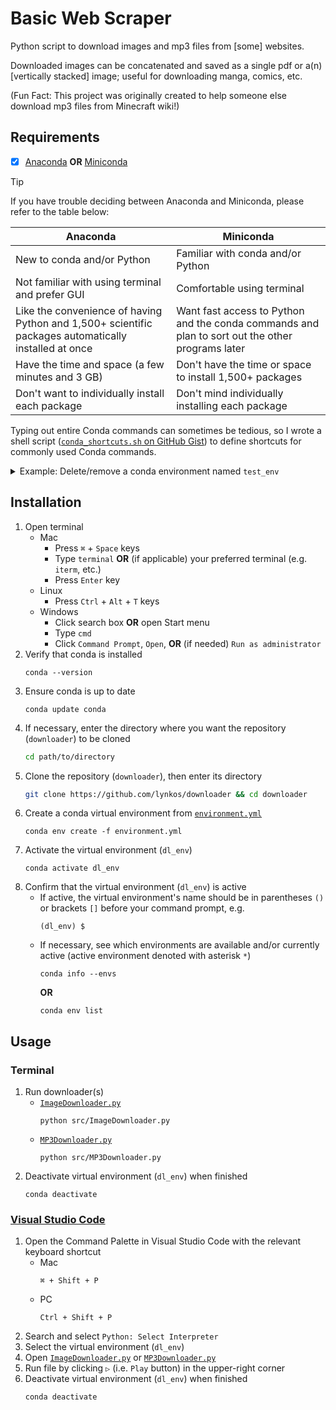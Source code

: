 # Basic Web Scraper
Python script to download images and mp3 files from [some] websites.

Downloaded images can be concatenated and saved as a single pdf or a(n) [vertically stacked] image; useful for downloading manga, comics, etc.

(Fun Fact: This project was originally created to help someone else download mp3 files from Minecraft wiki!)

## Requirements
- [x] [Anaconda](https://docs.continuum.io/free/anaconda/install) **OR** [Miniconda](https://docs.conda.io/projects/miniconda/en/latest)
> [!TIP]
> If you have trouble deciding between Anaconda and Miniconda, please refer to the table below:
> <table>
>  <thead>
>   <tr>
>    <th><center>Anaconda</center></th>
>    <th><center>Miniconda</center></th>
>   </tr>
>  </thead>
>  <tbody>
>   <tr>
>    <td>New to conda and/or Python</td>
>    <td>Familiar with conda and/or Python</td>
>   </tr>
>   <tr>
>    <td>Not familiar with using terminal and prefer GUI</td>
>    <td>Comfortable using terminal</td>
>   </tr>
>   <tr>
>    <td>Like the convenience of having Python and 1,500+ scientific packages automatically installed at once</td>
>    <td>Want fast access to Python and the conda commands and plan to sort out the other programs later</td>
>   </tr>
>   <tr>
>    <td>Have the time and space (a few minutes and 3 GB)</td>
>    <td>Don't have the time or space to install 1,500+ packages</td>
>   </tr>
>   <tr>
>    <td>Don't want to individually install each package</td>
>    <td>Don't mind individually installing each package</td>
>   </tr>
>  </tbody>
> </table>
>
> Typing out entire Conda commands can sometimes be tedious, so I wrote a shell script ([`conda_shortcuts.sh` on GitHub Gist](https://gist.github.com/lynkos/7a4ce7f9e38bb56174360648461a3dc8)) to define shortcuts for commonly used Conda commands.
> <details>
>   <summary>Example: Delete/remove a conda environment named <code>test_env</code></summary>
>
> * Shortcut command
>     ```
>     rmenv test_env
>     ```
> * Manually typing out the entire command
>     ```sh
>     conda env remove -n test_env && rm -rf $(conda info --base)/envs/test_env
>     ```
>
> The shortcut has 80.8% fewer characters!
> </details>

## Installation
1. Open terminal
   * Mac
      * Press `⌘` + `Space` keys
      * Type `terminal` **OR** (if applicable) your preferred terminal (e.g. `iterm`, etc.)
      * Press `Enter` key
   * Linux
      * Press `Ctrl` + `Alt` + `T` keys
   * Windows
      * Click search box **OR** open Start menu
      * Type `cmd`
      * Click `Command Prompt`, `Open`, **OR** (if needed) `Run as administrator`
2. Verify that conda is installed
   ```
   conda --version
   ```
3. Ensure conda is up to date
   ```
   conda update conda
   ```
4. If necessary, enter the directory where you want the repository (`downloader`) to be cloned
   ```sh
   cd path/to/directory
   ```
5. Clone the repository (`downloader`), then enter its directory
   ```sh
   git clone https://github.com/lynkos/downloader && cd downloader
   ```
6. Create a conda virtual environment from [`environment.yml`](environment.yml)
   ```
   conda env create -f environment.yml
   ```
7. Activate the virtual environment (`dl_env`)
   ```
   conda activate dl_env
   ```
8. Confirm that the virtual environment (`dl_env`) is active
   * If active, the virtual environment's name should be in parentheses `()` or brackets `[]` before your command prompt, e.g.
      ```
      (dl_env) $
      ```
   * If necessary, see which environments are available and/or currently active (active environment denoted with asterisk `*`)
      ```
      conda info --envs
      ```
      **OR**
      ```
      conda env list
      ```

## Usage
### Terminal
1. Run downloader(s)
   * [`ImageDownloader.py`](src/ImageDownloader.py)
     ```
     python src/ImageDownloader.py
     ```
   * [`MP3Downloader.py`](src/MP3Downloader.py)
     ```
     python src/MP3Downloader.py
     ```
2. Deactivate virtual environment (`dl_env`) when finished
   ```
   conda deactivate
   ```

### [Visual Studio Code](https://code.visualstudio.com/download)
1. Open the Command Palette in Visual Studio Code with the relevant keyboard shortcut
    * Mac
      ```
      ⌘ + Shift + P
      ```
    * PC
      ```
      Ctrl + Shift + P
      ```
2. Search and select `Python: Select Interpreter`
3. Select the virtual environment (`dl_env`)
4. Open [`ImageDownloader.py`](src/ImageDownloader.py) or [`MP3Downloader.py`](src/MP3Downloader.py)
5. Run file by clicking `▷` (i.e. `Play` button) in the upper-right corner
6. Deactivate virtual environment (`dl_env`) when finished
   ```
   conda deactivate
   ```
